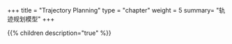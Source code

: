 +++
title = "Trajectory Planning"
type = "chapter"
weight = 5
summary= "轨迹规划模型"
+++

{{% children description="true" %}}